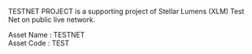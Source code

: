 TESTNET PROJECT is a supporting project of Stellar Lumens (XLM) Test Net on public live network.

Asset Name : TESTNET<br>
Asset Code : TEST

